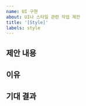 ```yaml
---
name: UI 구현
about: UI나 스타일 관련 작업 제안
title: '[Style]'
labels: style
---
```


## 제안 내용

<!-- 어떤 UI/스타일 변경이 필요한지 구체적으로 설명해주세요 -->

## 이유

<!-- 이 변경이 왜 필요한지, 어떤 문제를 해결하는지 설명해주세요 -->

## 기대 결과

<!-- 어떤 결과를 기대하는지 설명해주세요 -->
